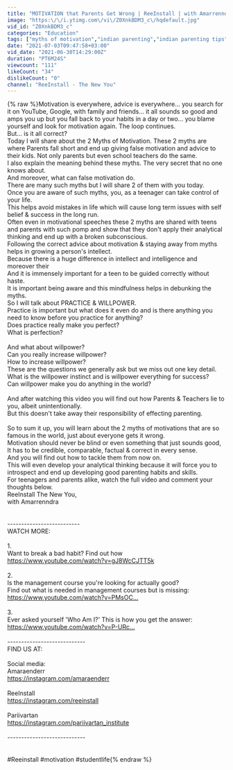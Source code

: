 ```yaml
---
title: "MOTIVATION that Parents Get Wrong | ReeInstall | with Amarrenndra"
image: "https:\/\/i.ytimg.com\/vi\/Z0XnkBDM3_c\/hqdefault.jpg"
vid_id: "Z0XnkBDM3_c"
categories: "Education"
tags: ["myths of motivation","indian parenting","indian parenting tips"]
date: "2021-07-03T09:47:58+03:00"
vid_date: "2021-06-30T14:29:00Z"
duration: "PT6M24S"
viewcount: "111"
likeCount: "34"
dislikeCount: "0"
channel: "ReeInstall - The New You"
---
```

{% raw %}Motivation is everywhere, advice is everywhere... you search for it on YouTube, Google, with family and friends... it all sounds so good and amps you up but you fall back to your habits in a day or two... you blame yourself and look for motivation again. The loop continues.<br />But... is it all correct?<br />Today I will share about the 2 Myths of Motivation. These 2 myths are where Parents fall short and end up giving false motivation and advice to their kids. Not only parents but even school teachers do the same.<br />I also explain the meaning behind these myths. The very secret that no one knows about.<br />And moreover, what can false motivation do.<br />There are many such myths but I will share 2 of them with you today.<br />Once you are aware of such myths, you, as a teenager can take control of your life.<br />This helps avoid mistakes in life which will cause long term issues with self belief &amp; success in the long run.<br />Often even in motivational speeches these 2 myths are shared with teens and parents with such pomp and show that they don't apply their analytical thinking and end up with a broken subconscious.<br />Following the correct advice about motivation &amp; staying away from myths helps in growing a person's intellect.<br />Because there is a huge difference in intellect and intelligence and moreover their<br />And it is immensely important for a teen to be guided correctly without haste.<br />It is important being aware and this mindfulness helps in debunking the myths.<br />So I will talk about PRACTICE &amp; WILLPOWER. <br />Practice is important but what does it even do and is there anything you need to know before you practice for anything?<br />Does practice really make you perfect?<br />What is perfection?<br /><br />And what about willpower?<br />Can you really increase willpower?<br />How to increase willpower?<br />These are the questions we generally ask but we miss out one key detail.<br />What is the willpower instinct and is willpower everything for success?<br />Can willpower make you do anything in the world?<br /><br />And after watching this video you will find out how Parents &amp; Teachers lie to you, albeit unintentionally.<br />But this doesn't take away their responsibility of effecting parenting.<br /><br />So to sum it up, you will learn about the 2 myths of motivations that are so famous in the world, just about everyone gets it wrong.<br />Motivation should never be blind  or even something that just sounds good, It has to be credible, comparable, factual &amp; correct in every sense.<br />And you will find out how to tackle them from now on.<br />This will even develop your analytical thinking because it will force you to introspect and end up developing good parenting habits and skills.<br />For teenagers and parents alike, watch the full video and comment your thoughts below.<br />ReeInstall The New You,<br />with Amarrenndra<br /> <br /><br />--------------------------<br />WATCH MORE:<br /><br />1.<br />Want to break a bad habit? Find out how<br /><a rel="nofollow" target="blank" href="https://www.youtube.com/watch?v=gJ8WcCJTT5k">https://www.youtube.com/watch?v=gJ8WcCJTT5k</a><br /><br />2.<br />Is the management course you're looking for actually good?<br />Find out what is needed in management courses but is missing:<br /><a rel="nofollow" target="blank" href="https://www.youtube.com/watch?v=PMsOC...​">https://www.youtube.com/watch?v=PMsOC...​</a><br /><br />3.<br />Ever asked yourself 'Who Am I?' This is how you get the answer:<br /><a rel="nofollow" target="blank" href="https://www.youtube.com/watch?v=P-URc...​">https://www.youtube.com/watch?v=P-URc...​</a> <br /><br />----------------------------<br />FIND US AT:<br /><br />Social media:<br />Amaraenderr<br /><a rel="nofollow" target="blank" href="https://instagram.com/amaraenderr">https://instagram.com/amaraenderr</a><br /><br />ReeInstall<br /><a rel="nofollow" target="blank" href="https://instagram.com/reeinstall">https://instagram.com/reeinstall</a><br /><br />Pariivartan<br /><a rel="nofollow" target="blank" href="https://instagram.com/pariivartan_institute">https://instagram.com/pariivartan_institute</a><br /><br />----------------------------<br /><br /><br />#Reeinstall #motivation #studentlife{% endraw %}
